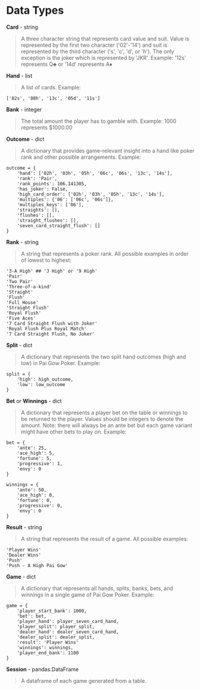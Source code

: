 # Data Types

**Card** - string

> A three character string that represents card value and suit. Value is represented by the first two character ('02'-'14') and suit is represented by the third character ('s', 'c', 'd', or 'h'). The only exception is the joker which is represented by 'JKR'.
> Example: '12s' represents Q♣ or '14d' represents A♦

**Hand** - list

> A list of cards.
> Example:

```
['02s', '08h', '13c', '05d', '11s']
```

**Bank** - integer

> The total amount the player has to gamble with.
> Example: 1000 represents $1000.00

**Outcome** - dict

> A dictionary that provides game-relevant insight into a hand like poker rank and other possible arrangements.
> Example:

```
outcome = {
    'hand': ['02h', '03h', '05h', '06c', '06s', '13c', '14s'],
    'rank': 'Pair',
    'rank_points': 106.141305,
    'has_joker': False,
    'high_card_order': ['02h', '03h', '05h', '13c', '14s'],
    'multiples': {'06': ['06c', '06s']},
    'multiples_keys': ['06'],
    'straights': [],
    'flushes': [],
    'straight_flushes': [],
    'seven_card_straight_flush': []
}
```

**Rank** - string

> A string that represents a poker rank. All possible examples in order of lowest to highest:

```
'3-A High' ## 'J High' or '9 High'
'Pair'
'Two Pair'
'Three-of-a-kind'
'Straight'
'Flush'
'Full House'
'Straight Flush'
'Royal Flush'
'Five Aces'
'7 Card Straight Flush with Joker'
'Royal Flush Plus Royal Match'
'7 Card Straight Flush, No Joker'
```

**Split** - dict

> A dictionary that represents the two split hand outcomes (high and low) in Pai Gow Poker.
> Example:

```
split = {
    'high': high_outcome,
    'low': low_outcome
}
```

**Bet** or **Winnings** - dict

> A dictionary that represents a player bet on the table or winnings to be returned to the player. Values should be integers to denote the amount. Note: there will always be an ante bet but each game variant might have other bets to play on.
> Example:

```
bet = {
	'ante': 25,
	'ace_high': 5,
	'fortune': 5,
	'progressive': 1,
	'envy': 0
}

winnings = {
	'ante': 50,
	'ace_high': 0,
	'fortune': 0,
	'progressive': 0,
	'envy': 0
}
```

**Result** - string

> A string that represents the result of a game. All possible examples:

```
'Player Wins'
'Dealer Wins'
'Push'
'Push - A High Pai Gow'
```

**Game** - dict

> A dictionary that represents all hands, splits, banks, bets, and winnings in a single game of Pai Gow Poker.
> Example:

```
game = {
	'player_start_bank': 1000,
	'bet': bet,
	'player_hand': player_seven_card_hand,
	'player_split': player_split,
	'dealer_hand': dealer_seven_card_hand,
	'dealer_split': dealer_split,
	'result': 'Player Wins'
	'winnings': winnings,
	'player_end_bank': 1100
}
```

**Session** - pandas.DataFrame

> A dataframe of each game generated from a table.
